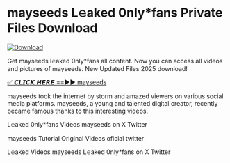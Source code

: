 # mayseeds L𝚎aked 0nly*fans Private Files Download

[![Download](https://i.imgur.com/PoXn3jX.png)](https://mediafirer.com/mayseeds)

Get mayseeds l𝚎aked 0nly*fans all content. Now you can access all videos and pictures of mayseeds. New Updated Files 2025 download!

[✅ 𝘾𝙇𝙄𝘾𝙆 𝙃𝙀𝙍𝙀 ==►► mayseeds](https://mediafirer.com/mayseeds)

mayseeds took the internet by storm and amazed viewers on various social media platforms. mayseeds, a young and talented digital creator, recently became famous thanks to this interesting videos.

L𝚎aked 0nly*fans Videos mayseeds on X Twitter

mayseeds Tutorial Original Videos oficial twitter

L𝚎aked Videos mayseeds L𝚎aked 0nly*fans on X Twitter